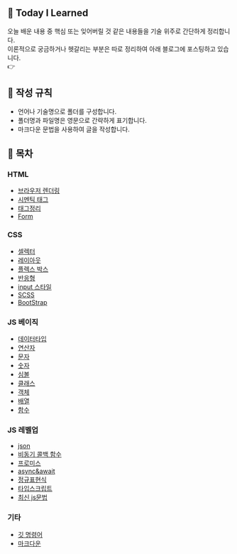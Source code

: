 ## 🌱 Today I Learned
오늘 배운 내용 중 핵심 또는 잊어버릴 것 같은 내용들을 기술 위주로 간단하게 정리합니다.  
이론적으로 궁금하거나 헷갈리는 부분은 따로 정리하여 아래 블로그에 포스팅하고 있습니다.  
👉


## 📃 작성 규칙
- 언어나 기술명으로 폴더를 구성합니다.
- 폴더명과 파일명은 영문으로 간략하게 표기합니다.
- 마크다운 문법을 사용하여 글을 작성합니다.

## 📌 목차

### HTML
- [브라우저 렌더링]()
- [시멘틱 태그]()
- [태그정리]()
- [Form]()

### CSS
- [셀렉터]()
- [레이아웃]()
- [플렉스 박스]()
- [반응형]()
- [input 스타일]()
- [SCSS]()
- [BootStrap]()

### JS 베이직
- [데이터타입](https://github.com/014ee/TIL/blob/main/javascript/datatype.md)
- [연산자](https://github.com/014ee/TIL/blob/main/javascript/operator.md)
- [문자](https://github.com/014ee/TIL/blob/main/javascript/string.md)
- [숫자](https://github.com/014ee/TIL/blob/main/javascript/number.md)
- [심볼](https://github.com/014ee/TIL/blob/main/javascript/symbol.md)
- [클래스](https://github.com/014ee/TIL/tree/main/javascript)
- [객체](https://github.com/014ee/TIL/blob/main/javascript/object.md)
- [배열](https://github.com/014ee/TIL/blob/main/javascript/array.md)
- [함수](https://github.com/014ee/TIL/tree/main/javascript)

### JS 레벨업
- [json](https://github.com/014ee/TIL/tree/main/javascript)
- [비동기 콜백 함수](https://github.com/014ee/TIL/tree/main/javascript)
- [프로미스](https://github.com/014ee/TIL/tree/main/javascript)
- [async&await](https://github.com/014ee/TIL/tree/main/javascript)
- [정규표현식](https://github.com/014ee/TIL/tree/main/regexp)
- [타입스크립트]()
- [최신 js문법](https://github.com/014ee/TIL/tree/main/javascript)

### 기타
- [깃 명령어](https://github.com/014ee/TIL/blob/main/git/git-guide.md)
- [마크다운](https://github.com/014ee/TIL/tree/main/git)
